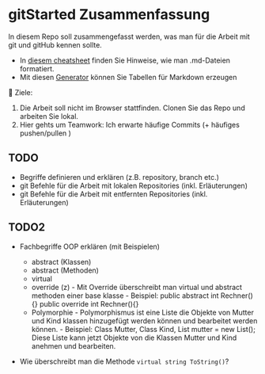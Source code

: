 # gitStarted Zusammenfassung
In diesem Repo soll zusammengefasst werden, was man für die Arbeit mit git und gitHub kennen sollte.
- In [diesem cheatsheet](https://github.com/adam-p/markdown-here/wiki/Markdown-Cheatsheet) finden Sie Hinweise, wie man .md-Dateien formatiert.
- Mit diesen [Generator](https://www.tablesgenerator.com/markdown_tables) können Sie Tabellen für Markdown erzeugen

:dart: Ziele:
1. Die Arbeit soll nicht im Browser stattfinden. Clonen Sie das Repo und arbeiten Sie lokal.
1. Hier gehts um Teamwork: Ich erwarte häufige Commits (+ häufiges pushen/pullen )

## TODO
- Begriffe definieren und erklären (z.B. repository, branch etc.)
- git Befehle für die Arbeit mit lokalen Repositories (inkl. Erläuterungen)
- git Befehle für die Arbeit mit entfernten Repositories (inkl. Erläuterungen)

## TODO2
- Fachbegriffe OOP erklären (mit Beispielen)
  - abstract (Klassen)
  - abstract (Methoden)
  - virtual
  - override
	(z)	- Mit Override überschreibt man virtual und abstract methoden einer base klasse 
		- Beispiel: public abstract int Rechner(){}
					public override int Rechner(){}
  - Polymorphie
		- Polymorphismus ist eine Liste die Objekte von Mutter und Kind klassen hinzugefügt
          werden können und bearbeitet werden können.
		- Beispiel: Class Mutter, Class Kind, List<Mutter> mutter = new List<Mutter>();
		  Diese Liste kann jetzt Objekte von die Klassen Mutter und Kind anehmen und bearbeiten.
	
- Wie überschreibt man die Methode `virtual string ToString()`?

